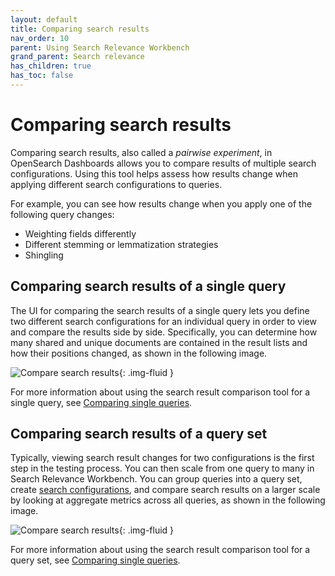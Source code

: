 ```yaml
---
layout: default
title: Comparing search results
nav_order: 10
parent: Using Search Relevance Workbench
grand_parent: Search relevance
has_children: true
has_toc: false
---
```


# Comparing search results

Comparing search results, also called a _pairwise experiment_, in OpenSearch Dashboards allows you to compare results of multiple search configurations. Using this tool helps assess how results change when applying different search configurations to queries.

For example, you can see how results change when you apply one of the following query changes:

- Weighting fields differently
- Different stemming or lemmatization strategies
- Shingling

## Comparing search results of a single query

The UI for comparing the search results of a single query lets you define two different search configurations for an individual query in order to view and compare the results side by side. Specifically, you can determine how many shared and unique documents are contained in the result lists and how their positions changed, as shown in the following image.

<img src="{{site.url}}{{site.baseurl}}/images/search-relevance-workbench/comparing_search_results.png" alt="Compare search results"/>{: .img-fluid }

For more information about using the search result comparison tool for a single query, see [Comparing single queries]({{site.url}}{{site.baseurl}}/search-plugins/search-relevance/compare-search-results/).

## Comparing search results of a query set

Typically, viewing search result changes for two configurations is the first step in the testing process. You can then scale from one query to many in Search Relevance Workbench. You can group queries into a query set, create [search configurations]({{site.url}}{{site.baseurl}}/search-plugins/search-relevance/search-configurations/), and compare search results on a larger scale by looking at aggregate metrics across all queries, as shown in the following image.

<img src="{{site.url}}{{site.baseurl}}/images/search-relevance-workbench/comparing-search-results-query-sets.png" alt="Compare search results"/>{: .img-fluid }

For more information about using the search result comparison tool for a query set, see [Comparing single queries]({{site.url}}{{site.baseurl}}/search-plugins/search-relevance/compare-query-sets/).
